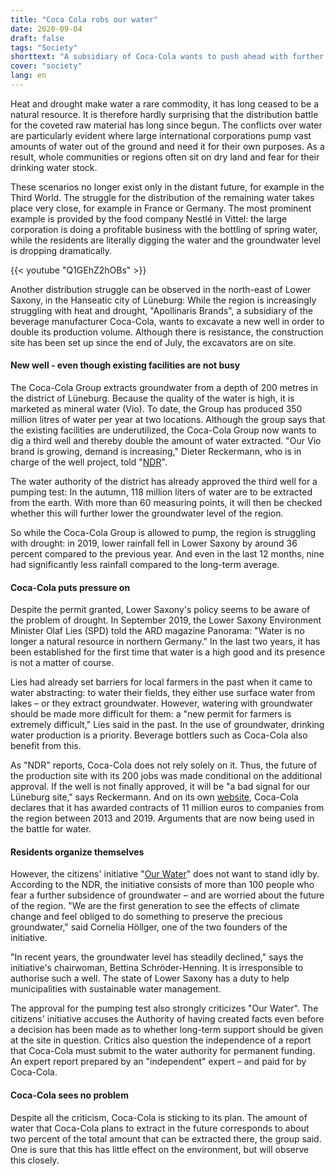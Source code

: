 ```yaml
---
title: "Coca Cola robs our water"
date: 2020-09-04
draft: false
tags: "Society"
shorttext: "A subsidiary of Coca-Cola wants to push ahead with further well projects in Lower Saxony. There is resistance to this."
cover: "society"
lang: en
---
```


Heat and drought make water a rare commodity, it has long ceased to be a natural resource. It is therefore hardly surprising that the distribution battle for the coveted raw material has long since begun. The conflicts over water are particularly evident where large international corporations pump vast amounts of water out of the ground and need it for their own purposes. As a result, whole communities or regions often sit on dry land and fear for their drinking water stock.

These scenarios no longer exist only in the distant future, for example in the Third World. The struggle for the distribution of the remaining water takes place very close, for example in France or Germany. The most prominent example is provided by the food company Nestlé in Vittel: the large corporation is doing a profitable business with the bottling of spring water, while the residents are literally digging the water and the groundwater level is dropping dramatically.

{{< youtube "Q1GEhZ2hOBs" >}}

Another distribution struggle can be observed in the north-east of Lower Saxony, in the Hanseatic city of Lüneburg: While the region is increasingly struggling with heat and drought, "Apollinaris Brands", a subsidiary of the beverage manufacturer Coca-Cola, wants to excavate a new well in order to double its production volume. Although there is resistance, the construction site has been set up since the end of July, the excavators are on site.

#### New well - even though existing facilities are not busy

The Coca-Cola Group extracts groundwater from a depth of 200 metres in the district of Lüneburg. Because the quality of the water is high, it is marketed as mineral water (Vio). To date, the Group has produced 350 million litres of water per year at two locations. Although the group says that the existing facilities are underutilized, the Coca-Cola Group now wants to dig a third well and thereby double the amount of water extracted. "Our Vio brand is growing, demand is increasing," Dieter Reckermann, who is in charge of the well project, told "[NDR](https://www.ndr.de/fernsehen/sendungen/hallo_niedersachsen/Sorge-ums-Grundwasser-Streit-mit-Coca-Cola,hallonds60200.html "Sorge ums Grundwasser - Streit mit Coca-Cola")".

The water authority of the district has already approved the third well for a pumping test: In the autumn, 118 million liters of water are to be extracted from the earth. With more than 60 measuring points, it will then be checked whether this will further lower the groundwater level of the region.

So while the Coca-Cola Group is allowed to pump, the region is struggling with drought: in 2019, lower rainfall fell in Lower Saxony by around 36 percent compared to the previous year. And even in the last 12 months, nine had significantly less rainfall compared to the long-term average.

#### Coca-Cola puts pressure on

Despite the permit granted, Lower Saxony's policy seems to be aware of the problem of drought. In September 2019, the Lower Saxony Environment Minister Olaf Lies (SPD) told the ARD magazine Panorama: "Water is no longer a natural resource in northern Germany." In the last two years, it has been established for the first time that water is a high good and its presence is not a matter of course.

Lies had already set barriers for local farmers in the past when it came to water abstracting: to water their fields, they either use surface water from lakes – or they extract groundwater. However, watering with groundwater should be made more difficult for them: a "new permit for farmers is extremely difficult," Lies said in the past. In the use of groundwater, drinking water production is a priority. Beverage bottlers such as Coca-Cola also benefit from this.

As "NDR" reports, Coca-Cola does not rely solely on it. Thus, the future of the production site with its 200 jobs was made conditional on the additional approval. If the well is not finally approved, it will be "a bad signal for our Lüneburg site," says Reckermann. And on its own [website](https://www.coca-cola-deutschland.de/uber-uns/unternehmen/produktion-behind-the-scenes/coca-cola-standort-lueneburg "WASSER UND LEBEN: DER COCA‑COLA STANDORT LÜNEBURG"), Coca-Cola declares that it has awarded contracts of 11 million euros to companies from the region between 2013 and 2019. Arguments that are now being used in the battle for water.

#### Residents organize themselves

However, the citizens' initiative "[Our Water](https://unserwasser-bi-lueneburg.de/ "Unser Wasser in Lüneburg")" does not want to stand idly by. According to the NDR, the initiative consists of more than 100 people who fear a further subsidence of groundwater – and are worried about the future of the region. "We are the first generation to see the effects of climate change and feel obliged to do something to preserve the precious groundwater," said Cornelia Höllger, one of the two founders of the initiative.

"In recent years, the groundwater level has steadily declined," says the initiative's chairwoman, Bettina Schröder-Henning. It is irresponsible to authorise such a well. The state of Lower Saxony has a duty to help municipalities with sustainable water management.

The approval for the pumping test also strongly criticizes "Our Water". The citizens' initiative accuses the Authority of having created facts even before a decision has been made as to whether long-term support should be given at the site in question. Critics also question the independence of a report that Coca-Cola must submit to the water authority for permanent funding. An expert report prepared by an "independent" expert – and paid for by Coca-Cola.

#### Coca-Cola sees no problem

Despite all the criticism, Coca-Cola is sticking to its plan. The amount of water that Coca-Cola plans to extract in the future corresponds to about two percent of the total amount that can be extracted there, the group said. One is sure that this has little effect on the environment, but will observe this closely.
